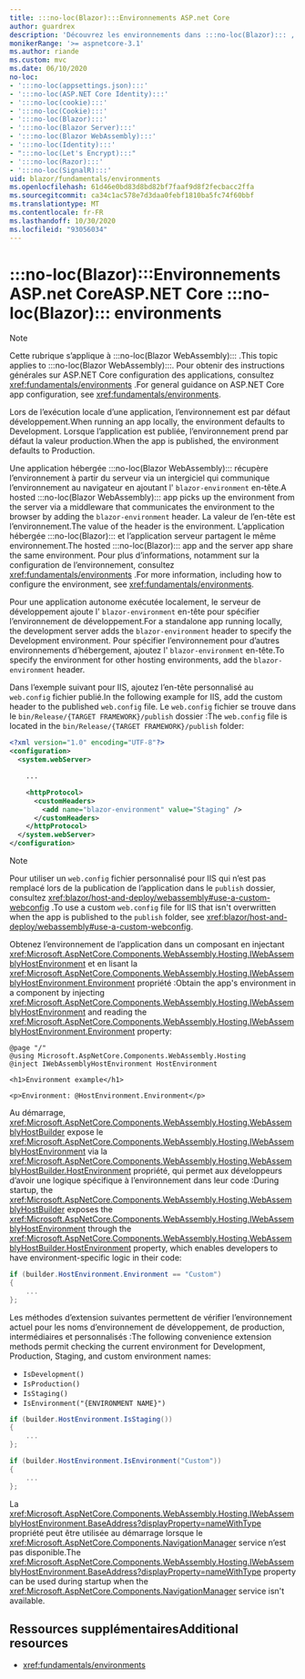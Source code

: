 ```yaml
---
title: :::no-loc(Blazor):::Environnements ASP.net Core
author: guardrex
description: 'Découvrez les environnements dans :::no-loc(Blazor)::: , notamment comment définir l’environnement d’une :::no-loc(Blazor WebAssembly)::: application.'
monikerRange: '>= aspnetcore-3.1'
ms.author: riande
ms.custom: mvc
ms.date: 06/10/2020
no-loc:
- ':::no-loc(appsettings.json):::'
- ':::no-loc(ASP.NET Core Identity):::'
- ':::no-loc(cookie):::'
- ':::no-loc(Cookie):::'
- ':::no-loc(Blazor):::'
- ':::no-loc(Blazor Server):::'
- ':::no-loc(Blazor WebAssembly):::'
- ':::no-loc(Identity):::'
- ":::no-loc(Let's Encrypt):::"
- ':::no-loc(Razor):::'
- ':::no-loc(SignalR):::'
uid: blazor/fundamentals/environments
ms.openlocfilehash: 61d46e0bd83d8bd82bf7faaf9d8f2fecbacc2ffa
ms.sourcegitcommit: ca34c1ac578e7d3daa0febf1810ba5fc74f60bbf
ms.translationtype: MT
ms.contentlocale: fr-FR
ms.lasthandoff: 10/30/2020
ms.locfileid: "93056034"
---
```

# <a name="aspnet-core-no-locblazor-environments"></a><span data-ttu-id="39049-103">:::no-loc(Blazor):::Environnements ASP.net Core</span><span class="sxs-lookup"><span data-stu-id="39049-103">ASP.NET Core :::no-loc(Blazor)::: environments</span></span>

> [!NOTE]
> <span data-ttu-id="39049-104">Cette rubrique s’applique à :::no-loc(Blazor WebAssembly)::: .</span><span class="sxs-lookup"><span data-stu-id="39049-104">This topic applies to :::no-loc(Blazor WebAssembly):::.</span></span> <span data-ttu-id="39049-105">Pour obtenir des instructions générales sur ASP.NET Core configuration des applications, consultez <xref:fundamentals/environments> .</span><span class="sxs-lookup"><span data-stu-id="39049-105">For general guidance on ASP.NET Core app configuration, see <xref:fundamentals/environments>.</span></span>

<span data-ttu-id="39049-106">Lors de l’exécution locale d’une application, l’environnement est par défaut développement.</span><span class="sxs-lookup"><span data-stu-id="39049-106">When running an app locally, the environment defaults to Development.</span></span> <span data-ttu-id="39049-107">Lorsque l’application est publiée, l’environnement prend par défaut la valeur production.</span><span class="sxs-lookup"><span data-stu-id="39049-107">When the app is published, the environment defaults to Production.</span></span>

<span data-ttu-id="39049-108">Une application hébergée :::no-loc(Blazor WebAssembly)::: récupère l’environnement à partir du serveur via un intergiciel qui communique l’environnement au navigateur en ajoutant l' `blazor-environment` en-tête.</span><span class="sxs-lookup"><span data-stu-id="39049-108">A hosted :::no-loc(Blazor WebAssembly)::: app picks up the environment from the server via a middleware that communicates the environment to the browser by adding the `blazor-environment` header.</span></span> <span data-ttu-id="39049-109">La valeur de l’en-tête est l’environnement.</span><span class="sxs-lookup"><span data-stu-id="39049-109">The value of the header is the environment.</span></span> <span data-ttu-id="39049-110">L’application hébergée :::no-loc(Blazor)::: et l’application serveur partagent le même environnement.</span><span class="sxs-lookup"><span data-stu-id="39049-110">The hosted :::no-loc(Blazor)::: app and the server app share the same environment.</span></span> <span data-ttu-id="39049-111">Pour plus d’informations, notamment sur la configuration de l’environnement, consultez <xref:fundamentals/environments> .</span><span class="sxs-lookup"><span data-stu-id="39049-111">For more information, including how to configure the environment, see <xref:fundamentals/environments>.</span></span>

<span data-ttu-id="39049-112">Pour une application autonome exécutée localement, le serveur de développement ajoute l' `blazor-environment` en-tête pour spécifier l’environnement de développement.</span><span class="sxs-lookup"><span data-stu-id="39049-112">For a standalone app running locally, the development server adds the `blazor-environment` header to specify the Development environment.</span></span> <span data-ttu-id="39049-113">Pour spécifier l’environnement pour d’autres environnements d’hébergement, ajoutez l' `blazor-environment` en-tête.</span><span class="sxs-lookup"><span data-stu-id="39049-113">To specify the environment for other hosting environments, add the `blazor-environment` header.</span></span>

<span data-ttu-id="39049-114">Dans l’exemple suivant pour IIS, ajoutez l’en-tête personnalisé au `web.config` fichier publié.</span><span class="sxs-lookup"><span data-stu-id="39049-114">In the following example for IIS, add the custom header to the published `web.config` file.</span></span> <span data-ttu-id="39049-115">Le `web.config` fichier se trouve dans le `bin/Release/{TARGET FRAMEWORK}/publish` dossier :</span><span class="sxs-lookup"><span data-stu-id="39049-115">The `web.config` file is located in the `bin/Release/{TARGET FRAMEWORK}/publish` folder:</span></span>

```xml
<?xml version="1.0" encoding="UTF-8"?>
<configuration>
  <system.webServer>

    ...

    <httpProtocol>
      <customHeaders>
        <add name="blazor-environment" value="Staging" />
      </customHeaders>
    </httpProtocol>
  </system.webServer>
</configuration>
```

> [!NOTE]
> <span data-ttu-id="39049-116">Pour utiliser un `web.config` fichier personnalisé pour IIS qui n’est pas remplacé lors de la publication de l’application dans le `publish` dossier, consultez <xref:blazor/host-and-deploy/webassembly#use-a-custom-webconfig> .</span><span class="sxs-lookup"><span data-stu-id="39049-116">To use a custom `web.config` file for IIS that isn't overwritten when the app is published to the `publish` folder, see <xref:blazor/host-and-deploy/webassembly#use-a-custom-webconfig>.</span></span>

<span data-ttu-id="39049-117">Obtenez l’environnement de l’application dans un composant en injectant <xref:Microsoft.AspNetCore.Components.WebAssembly.Hosting.IWebAssemblyHostEnvironment> et en lisant la <xref:Microsoft.AspNetCore.Components.WebAssembly.Hosting.IWebAssemblyHostEnvironment.Environment> propriété :</span><span class="sxs-lookup"><span data-stu-id="39049-117">Obtain the app's environment in a component by injecting <xref:Microsoft.AspNetCore.Components.WebAssembly.Hosting.IWebAssemblyHostEnvironment> and reading the <xref:Microsoft.AspNetCore.Components.WebAssembly.Hosting.IWebAssemblyHostEnvironment.Environment> property:</span></span>

```razor
@page "/"
@using Microsoft.AspNetCore.Components.WebAssembly.Hosting
@inject IWebAssemblyHostEnvironment HostEnvironment

<h1>Environment example</h1>

<p>Environment: @HostEnvironment.Environment</p>
```

<span data-ttu-id="39049-118">Au démarrage, <xref:Microsoft.AspNetCore.Components.WebAssembly.Hosting.WebAssemblyHostBuilder> expose le <xref:Microsoft.AspNetCore.Components.WebAssembly.Hosting.IWebAssemblyHostEnvironment> via la <xref:Microsoft.AspNetCore.Components.WebAssembly.Hosting.WebAssemblyHostBuilder.HostEnvironment> propriété, qui permet aux développeurs d’avoir une logique spécifique à l’environnement dans leur code :</span><span class="sxs-lookup"><span data-stu-id="39049-118">During startup, the <xref:Microsoft.AspNetCore.Components.WebAssembly.Hosting.WebAssemblyHostBuilder> exposes the <xref:Microsoft.AspNetCore.Components.WebAssembly.Hosting.IWebAssemblyHostEnvironment> through the <xref:Microsoft.AspNetCore.Components.WebAssembly.Hosting.WebAssemblyHostBuilder.HostEnvironment> property, which enables developers to have environment-specific logic in their code:</span></span>

```csharp
if (builder.HostEnvironment.Environment == "Custom")
{
    ...
};
```

<span data-ttu-id="39049-119">Les méthodes d’extension suivantes permettent de vérifier l’environnement actuel pour les noms d’environnement de développement, de production, intermédiaires et personnalisés :</span><span class="sxs-lookup"><span data-stu-id="39049-119">The following convenience extension methods permit checking the current environment for Development, Production, Staging, and custom environment names:</span></span>

* `IsDevelopment()`
* `IsProduction()`
* `IsStaging()`
* `IsEnvironment("{ENVIRONMENT NAME}")`

```csharp
if (builder.HostEnvironment.IsStaging())
{
    ...
};

if (builder.HostEnvironment.IsEnvironment("Custom"))
{
    ...
};
```

<span data-ttu-id="39049-120">La <xref:Microsoft.AspNetCore.Components.WebAssembly.Hosting.IWebAssemblyHostEnvironment.BaseAddress?displayProperty=nameWithType> propriété peut être utilisée au démarrage lorsque le <xref:Microsoft.AspNetCore.Components.NavigationManager> service n’est pas disponible.</span><span class="sxs-lookup"><span data-stu-id="39049-120">The <xref:Microsoft.AspNetCore.Components.WebAssembly.Hosting.IWebAssemblyHostEnvironment.BaseAddress?displayProperty=nameWithType> property can be used during startup when the <xref:Microsoft.AspNetCore.Components.NavigationManager> service isn't available.</span></span>

## <a name="additional-resources"></a><span data-ttu-id="39049-121">Ressources supplémentaires</span><span class="sxs-lookup"><span data-stu-id="39049-121">Additional resources</span></span>

* <xref:fundamentals/environments>
